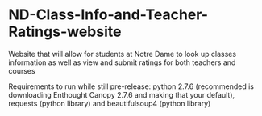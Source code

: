 # ND-Class-Info-and-Teacher-Ratings-website
Website that will allow for students at Notre Dame to look up classes information as well as view and submit ratings for both teachers and courses

Requirements to run while still pre-release: python 2.7.6 (recommended is downloading Enthought Canopy 2.7.6 and making that your default), requests (python library) and beautifulsoup4 (python library)


